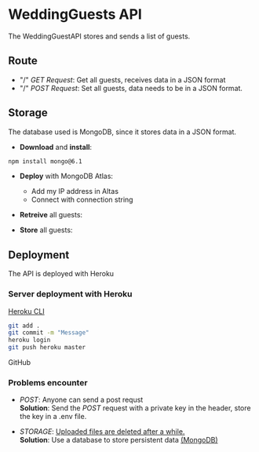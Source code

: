 # WeddingGuests API
The WeddingGuestAPI stores and sends a list of guests.

## Route
- "/" *GET Request*: Get all guests, receives data in a JSON format
- "/" *POST Request*: Set all guests, data needs to be in a JSON format.

## Storage

The database used is MongoDB, since it stores data in a JSON format.
- **Download** and **install**:
```bash
npm install mongo@6.1
```
- **Deploy** with MongoDB Atlas:
  - Add my IP address in Altas
  - Connect with connection string

- **Retreive** all guests:
- **Store** all guests:

## Deployment

The API is deployed with Heroku

### **Server deployment with Heroku**  
[Heroku CLI](https://devcenter.heroku.com/articles/deploying-nodejs)
```bash
git add .
git commit -m "Message"
heroku login
git push heroku master
```

GitHub

### Problems encounter
- *POST*: Anyone can send a post requst  
**Solution**: Send the *POST* request with a private key in the header, store the key in a .env file.

- *STORAGE*: [Uploaded files are deleted after a while.](https://help.heroku.com/K1PPS2WM/why-are-my-file-uploads-missing-deleted-from-the-application)  
**Solution**: Use a database to store persistent data [(MongoDB)](https://www.mongodb.com/developer/products/atlas/use-atlas-on-heroku/)
